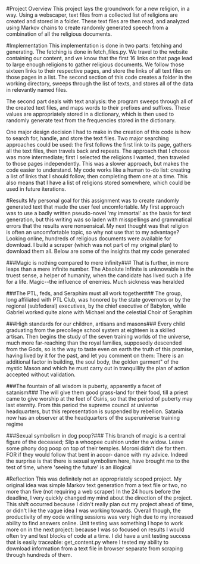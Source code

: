 #Project Overview
This project lays the groundwork for a new religion, in a way.  Using a webscaper, text files from a collected list of religions are created and stored in a folder.  These text files are then read, and analyzed using Markov chains to create randomly generated speech from a combination of all the religious documents.

#Implementation
This implementation is done in two parts: fetching and generating.  The fetching is done in fetch_files.py.  We travel to the website containing our content, and we know that the first 16 links on that page lead to large enough religions to gather religious documents.  We follow those sixteen links to their respective pages, and store the links of all text files on those pages in a list.  The second section of this code creates a folder in the working directory, sweeps through the list of texts, and stores all of the data in relevantly named files.

The second part deals with text analysis: the program sweeps through all of the created text files, and maps words to their prefixes and suffixes.  These values are appropriately stored in a dictionary, which is then used to randomly generate text from the frequencies stored in the dictionary.

One major design decision I had to make in the creation of this code is how to search for, handle, and store the text files.  Two major searching approaches could be used: the first follows the first link to its page, gathers all the text files, then travels back and repeats.  The approach that I choose was more intermediate; first I selected the religions I wanted, then traveled to those pages independently.  This was a slower approach, but makes the code easier to understand.  My code works like a human to-do list: creating a list of links that I should follow, then completing them one at a time.  This also means that I have a list of religions stored somewhere, which could be used in future iterations.

#Results
My personal goal for this assignment was to create randomly generated text that made the user feel uncomfortable.  My first approach was to use a badly written pseudo-novel 'my immortal' as the basis for text generation, but this writing was so laden with misspellings and grammatical errors that the results were nonsensical.  My next thought was that religion is often an uncomfortable topic, so why not use that to my advantage?  Looking online, hundreds of religious documents were available for download.  I build a scraper (which was not part of my original plan) to download them all.  Below are some of the insights that my code generated

###Magic is nothing compared to mere infinity###
That is further, in more leaps than a mere infinite number. The Absolute Infinite is unknowable in the truest sense, a helper of humanity, when the candidate has lived such a life for a life. Magic--the influence of enemies. Much sickness was heralded

###The PTL, feds, and Seraphim must all work together###
The group, long affiliated with PTL Club, was honored by the state governors or by the regional (subfederal) executives, by the chief executive of Babylon, while Gabriel worked quite alone with Michael and the celestial Choir of Seraphim

###High standards for our children, artisans and masons###
Every child graduating from the precollege school system at eighteen is a skilled artisan. Then begins the study of the seven training worlds of the universe, much more far-reaching than the royal families, supposedly descended from the Gods, so is the way to taste even on earth the truth of this promise, having lived by it for the past, and let you comment on them: There is an additional factor in building, the soul body, the golden garment" of the mystic Mason and which he must carry out in tranquillity the plan of action accepted without validation.

###The fountain of all wisdom is puberty, apparently a facet of satanism###
The will give them good grass-land for their food, till a priest came to give worship at the feet of Osiris, so that the period of puberty may last eternity. From this period the supreme council at universe headquarters, but this representation is suspended by rebellion. Satania now has an observer at the headquarters of the superuniverse training regime

###Sexual symbolism in dog poop?###
This branch of magic is a central figure of the deceased; Slip a whoopee cushion under the widow. Leave some phony dog poop on top of their temples. Moroni didn't die for them. FOR if they would follow that bent in accor- dance with my advice. Indeed the surprise is that there is sexual symbolism here, have brought me to the test of time, where 'seeing the future' is an illogical

#Reflection
This was definitely not an appropriately scoped project.  My original idea was simple Markov text generation from a text file or two, no more than five (not requiring a web scraper) In the 24 hours before the deadline, I very quickly changed my mind about the direction of the project.  This shift occurred because I didn't really plan out my project ahead of time, or didn't like the vague idea I was working towards.  Overall though, the productivity of my code writing sessions was very high due to my increased ability to find answers online.  Unit testing was something I hope to work more on in the next project: because I was so focused on results I would often try and test blocks of code at a time.  I did have a unit testing success that is easily traceable: get_content.py where I tested my ability to download information from a text file in browser separate from scraping through hundreds of them.

